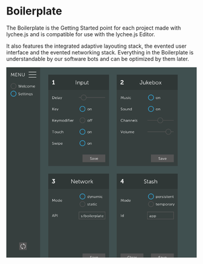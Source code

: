
# Boilerplate

The Boilerplate is the Getting Started point for each
project made with lychee.js and is compatible for use
with the lychee.js Editor.

It also features the integrated adaptive layouting stack,
the evented user interface and the evented networking
stack. Everything in the Boilerplate is understandable
by our software bots and can be optimized by them later.

![boilerplate-screenshot](./asset/boilerplate.png)

